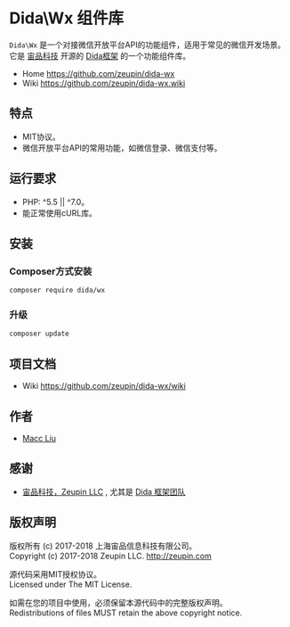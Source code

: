 # Dida\Wx 组件库

`Dida\Wx` 是一个对接微信开放平台API的功能组件，适用于常见的微信开发场景。它是 [宙品科技](http://zeupin.com) 开源的 [Dida框架](http://dida.zeupin.com) 的一个功能组件库。

* Home <https://github.com/zeupin/dida-wx>
* Wiki <https://github.com/zeupin/dida-wx.wiki>

## 特点

* MIT协议。
* 微信开放平台API的常用功能，如微信登录、微信支付等。

## 运行要求

* PHP: ^5.5 || ^7.0。
* 能正常使用cURL库。

## 安装

### Composer方式安装

```bash
composer require dida/wx
```

### 升级

```bash
composer update
```

## 项目文档

* Wiki <https://github.com/zeupin/dida-wx/wiki>

## 作者

* [Macc Liu](https://github.com/maccliu)

## 感谢

* [宙品科技，Zeupin LLC](http://zeupin.com) , 尤其是 [Dida 框架团队](http://dida.zeupin.com)

## 版权声明

版权所有 (c) 2017-2018 上海宙品信息科技有限公司。<br>Copyright (c) 2017-2018 Zeupin LLC. <http://zeupin.com>

源代码采用MIT授权协议。<br>Licensed under The MIT License.

如需在您的项目中使用，必须保留本源代码中的完整版权声明。<br>Redistributions of files MUST retain the above copyright notice.
